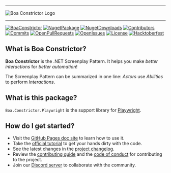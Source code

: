 
---

![Boa Constrictor Logo](https://raw.githubusercontent.com/q2ebanking/boa-constrictor/main/logos/title/no-margin/png/logo-title-black-400x64.png)

---
[![BoaConstrictor](https://img.shields.io/badge/boa%20constrictor%20-The%20.NET%20Screenplay%20Pattern-blueviolet?logo=data:image/png;base64,iVBORw0KGgoAAAANSUhEUgAAAA8AAAATCAYAAABPwleqAAAACXBIWXMAAAWJAAAFiQFtaJ36AAABAUlEQVQ4jY2T623CQBCEP6L8xyW4A6ACKCEdxCWEDkgHUAHQQTpISnA6IB2YCjYatIeO5fwY6WTt+eY8s7PGzErrZGVczKxJ50vE2sy6HnKCLmd2u+EZS2AfditgkdXbSK6cGNEBLdAAR3/3l6RWZrYfkZq83i0lcjtCND9DvvEK7IKXX+DHpeZQDx4sybMOzb0+AB893uX3PavPBGkb9z9mQ77rSJ6a81fKOc9q5ZFI8luIcBN68ynyKfNy9Qa2U3OeItOGcl760A9B7x96FMezcb8xJsmWPT2/85wLo/yUs2rlv445xzU555eer9YlOQ6Nr2K7DP3Pec4JmnktAP4BJn0sgWz0+e4AAAAASUVORK5CYII=
)](https://github.com/q2ebanking/boa-constrictor)
[![NugetPackage](https://img.shields.io/nuget/v/Boa.Constrictor.Xunit?label=NuGet%20Package)](https://www.nuget.org/packages/Boa.Constrictor.Xunit/)
[![NugetDownloads](https://img.shields.io/nuget/dt/Boa.Constrictor.Xunit)](https://www.nuget.org/stats/packages/Boa.Constrictor.Xunit?groupby=Version)
[![Contributors](https://img.shields.io/github/contributors/q2ebanking/boa-constrictor)](https://github.com/q2ebanking/boa-constrictor/graphs/contributors)
[![Commits](https://img.shields.io/github/commit-activity/m/q2ebanking/boa-constrictor)](https://github.com/q2ebanking/boa-constrictor/commits/main)
[![OpenPullRequests](https://img.shields.io/github/issues-pr/q2ebanking/boa-constrictor)](https://github.com/q2ebanking/boa-constrictor/pulls)
[![OpenIssues](https://img.shields.io/github/issues/q2ebanking/boa-constrictor)](https://github.com/q2ebanking/boa-constrictor/issues)
[![License](https://img.shields.io/badge/license-Apache%202-blue)](./LICENSE.md)
[![Hacktoberfest](https://img.shields.io/github/hacktoberfest/2021/q2ebanking/boa-constrictor)](https://github.com/q2ebanking/boa-constrictor/issues)


## What is Boa Constrictor?

**Boa Constrictor** is the .NET Screenplay Pattern.
It helps you make *better interactions* for *better automation*!

The Screenplay Pattern can be summarized in one line:
*Actors* use *Abilities* to perform *Interactions*.


## What is this package?

`Boa.Constrictor.Playwright` is the support library for [Playwright](https://playwright.dev/dotnet/).


## How do I get started?

* Visit the [GitHub Pages doc site](https://q2ebanking.github.io/boa-constrictor/) to learn how to use it.
* Take the [official tutorial](https://q2ebanking.github.io/boa-constrictor/tutorial/overview/) to get your hands dirty with the code.
* See the latest changes in the [project changelog](https://github.com/q2ebanking/boa-constrictor/blob/main/Boa.Constrictor.Xunit/CHANGELOG.md).
* Review the [contributing guide](https://q2ebanking.github.io/boa-constrictor/contributing/contributing-code/) and the [code of conduct](https://q2ebanking.github.io/boa-constrictor/contributing/code-of-conduct/) for contributing to the project.
* Join our [Discord server](https://discord.gg/pP3dXzYQ82)
  to collaborate with the community.